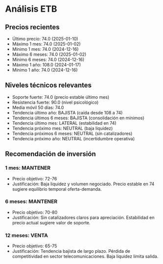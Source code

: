 # Análisis ETB

## Precios recientes
- Último precio: 74.0 (2025-01-10)
- Máximo 1 mes: 74.0 (2025-01-02)
- Mínimo 1 mes: 74.0 (2024-12-16)
- Máximo 6 meses: 74.0 (2025-01-02)
- Mínimo 6 meses: 74.0 (2024-12-16)
- Máximo 1 año: 108.0 (2024-01-17)
- Mínimo 1 año: 74.0 (2024-12-16)

## Niveles técnicos relevantes
- Soporte fuerte: 74.0 (precio estable último mes)
- Resistencia fuerte: 90.0 (nivel psicológico)
- Media móvil 50 días: 74.0
- Tendencia último año: BAJISTA (caída desde 108 a 74)
- Tendencia últimos 6 meses: BAJISTA (consolidación en mínimos)
- Tendencia último mes: LATERAL (estabilidad en 74)
- Tendencia próximo mes: NEUTRAL (baja liquidez)
- Tendencia próximos 6 meses: NEUTRAL (sin catalizadores)
- Tendencia próximo año: NEUTRAL (incertidumbre operativa)

## Recomendación de inversión

### 1 mes: MANTENER
- Precio objetivo: 72-76
- Justificación: Baja liquidez y volumen negociado. Precio estable en 74 sugiere equilibrio temporal oferta-demanda.

### 6 meses: MANTENER
- Precio objetivo: 70-80
- Justificación: Sin catalizadores claros para apreciación. Estabilidad en precio actual sugiere valor de soporte.

### 12 meses: VENTA
- Precio objetivo: 65-75
- Justificación: Tendencia bajista de largo plazo. Pérdida de competitividad en sector telecomunicaciones. Baja liquidez limita salida.
